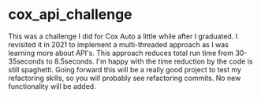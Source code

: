 # cox_api_challenge
This was a challenge I did for Cox Auto a little while after I graduated. I revisited it in 2021 to implement a multi-threaded approach as I was learning more about API's. This approach reduces total run time from 30-35seconds to 8.5seconds. I'm happy with the time reduction by the code is still spaghetti. Going forward this will be a really good project to test my refactoring skills, so you will probably see refactoring commits. No new functionality will be added. 
